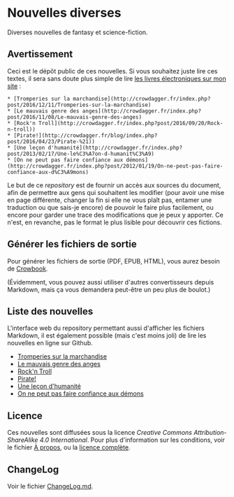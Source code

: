Nouvelles diverses
======================

Diverses nouvelles de fantasy et science-fiction.

Avertissement 
-------------

Ceci est le dépôt public de ces nouvelles. Si vous souhaitez juste lire ces textes, il sera sans doute plus simple de lire [les livres électroniques sur mon site](http://crowdagger.fr) :

    * [Tromperies sur la marchandise](http://crowdagger.fr/index.php?post/2016/12/11/Tromperies-sur-la-marchandise)
	* [Le mauvais genre des anges](http://crowdagger.fr/index.php?post/2016/11/08/Le-mauvais-genre-des-anges)
	* [Rock'n Troll](http://crowdagger.fr/index.php?post/2016/09/20/Rock-n-troll))
	* [Pirate!](http://crowdagger.fr/blog/index.php?post/2016/04/23/Pirate-%21))
	* [Une leçon d'humanité](http://crowdagger.fr/index.php?post/2013/02/17/Une-le%C3%A7on-d-humanit%C3%A9)
	* [On ne peut pas faire confiance aux démons](http://crowdagger.fr/index.php?post/2012/01/19/On-ne-peut-pas-faire-confiance-aux-d%C3%A9mons)

Le but de ce *repository* est de fournir un accès aux sources du
document, afin de permettre aux gens qui souhaitent les modifier
(pour avoir une mise en page différente, changer la fin si elle ne
vous plaît pas, entamer une traduction ou que sais-je encore) de
pouvoir le faire plus facilement, ou encore pour garder une trace des
modifications que je peux y apporter. Ce n'est, en revanche, pas le
format le plus lisible pour découvrir ces fictions.

Générer les fichiers de sortie
------------------------------

Pour générer les fichiers de sortie (PDF, EPUB, HTML), vous aurez
besoin de [Crowbook](https://github.com/lise-henry/crowbook).

(Évidemment, vous pouvez aussi utiliser d'autres convertisseurs depuis
Markdown, mais ça vous demandera peut-être un peu plus de boulot.)

Liste des nouvelles
------------------------

L'interface web du repository permettant aussi d'afficher les fichiers
Markdown, il est également possible (mais c'est moins joli) de lire
les nouvelles en ligne sur Github.


* [Tromperies sur la marchandise](tromperies_sur_la_marchandise.md)
* [Le mauvais genre des anges](le_mauvais_genre_des_anges.md)
* [Rock'n Troll](rock_n_troll.md)
* [Pirate!](pirate.md)
* [Une leçon d'humanité](une_lecon_d_humanite.md)
* [On ne peut pas faire confiance aux démons](lev/exorcisme.md)

Licence 
-------

Ces nouvelles sont diffusées sous la licence *Creative
 Commons Attribution-ShareAlike 4.0 International*. Pour plus
 d'information sur les conditions, voir le fichier
 [À propos](../About.md), ou la [licence complète](../Licence.md).

ChangeLog
---------

Voir le fichier [ChangeLog.md](ChangeLog.md).
